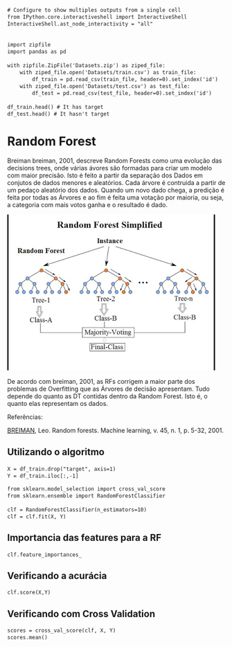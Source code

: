 ```{.python .input}
# Configure to show multiples outputs from a single cell
from IPython.core.interactiveshell import InteractiveShell
InteractiveShell.ast_node_interactivity = "all"


import zipfile
import pandas as pd

with zipfile.ZipFile('Datasets.zip') as ziped_file:
    with ziped_file.open('Datasets/train.csv') as train_file:
        df_train = pd.read_csv(train_file, header=0).set_index('id')
    with ziped_file.open('Datasets/test.csv') as test_file:
        df_test = pd.read_csv(test_file, header=0).set_index('id')

df_train.head() # It has target
df_test.head() # It hasn't target
```

# Random Forest

Breiman breiman, 2001, descreve Random Forests como uma evolução das decisions
trees, onde várias ávores são formadas para criar um modelo com maior precisão.
Isto é feito a partir da separação dos Dados em conjutos
de dados menores e aleatórios. Cada árvore é contruida a partir de um pedaço
aleatório dos dados. Quando um novo dado chega, a predição é feita por todas as
Árvores e ao fim é feita uma
votação por maioria, ou seja, a categoria com mais votos ganha e o resultado é
dado.

![Workflow Random forest](forest.jpg)

De acordo com breiman, 2001, as RFs corrigem a maior parte dos problemas de
Overfitting que as Árvores de decisão apresentam. Tudo depende do quanto as DT
contidas dentro da Random Forest. Isto é, o quanto elas representam os dados.

Referências:

[BREIMAN](https://www.stat.berkeley.edu/users/breiman/randomforest2001.pdf),
Leo. Random forests. Machine learning, v. 45, n. 1, p. 5-32, 2001.

## Utilizando o algoritmo

```{.python .input}
X = df_train.drop("target", axis=1)
Y = df_train.iloc[:,-1]
```

```{.python .input}
from sklearn.model_selection import cross_val_score
from sklearn.ensemble import RandomForestClassifier

clf = RandomForestClassifier(n_estimators=10)
clf = clf.fit(X, Y)

```

## Importancia das features para a RF

```{.python .input}
clf.feature_importances_
```

## Verificando a acurácia

```{.python .input}
clf.score(X,Y)
```

## Verificando com Cross Validation

```{.python .input}
scores = cross_val_score(clf, X, Y)
scores.mean()   
```
